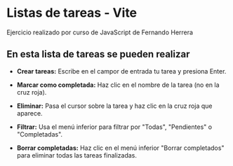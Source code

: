 # Listas de tareas - Vite

Ejercicio realizado por curso de JavaScript de Fernando Herrera

## En esta lista de tareas se pueden realizar


* __Crear tareas:__ Escribe en el campor de entrada tu tarea y presiona Enter.

* __Marcar como completada:__ Haz clic en el nombre de la tarea (no en la cruz roja).

* __Eliminar:__ Pasa el cursor sobre la tarea y haz clic en la cruz roja que aparece.

* __Filtrar:__  Usa el menú inferior para filtrar por "Todas", "Pendientes" o "Completadas".

* __Borrar completadas:__ Haz clic en el menú inferior "Borrar completados" para eliminar todas las tareas finalizadas.
